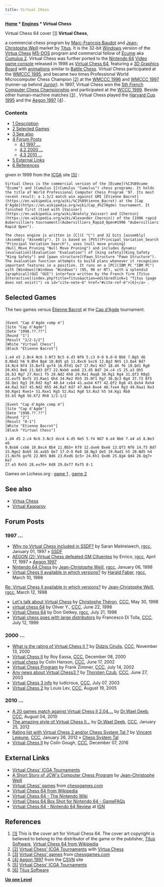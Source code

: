 ```yaml
---
title: Virtual Chess
---
```

**[Home](Home "Home") \* [Engines](Engines "Engines") \* Virtual Chess**



 [](https://en.wikipedia.org/wiki/File:Virtual_chess64.jpg) Virtual Chess 64 cover <a id="cite-note-1" href="#cite-ref-1">[1]</a> 
**Virtual Chess**,  

a commercial chess program by [Marc-François Baudot](Marc-Fran%C3%A7ois_Baudot "Marc-François Baudot") and [Jean-Christophe Weill](Jean-Christophe_Weill "Jean-Christophe Weill") market by [Titus](index.php?title=Titus&action=edit&redlink=1 "Titus (page does not exist)"). It is the 32-bit [Windows](Windows "Windows") version of the [Virtua Chess](Virtua_Chess "Virtua Chess") [MS-DOS](MS-DOS "MS-DOS") program and commercial fellow of [Écume](%C3%89cume "Écume") aka [Cumulus 2](Cumulus "Cumulus").
Virtual Chess was further ported to the [Nintendo 64](https://en.wikipedia.org/wiki/Nintendo_64) [Video game console](https://en.wikipedia.org/wiki/Video_game_console) released in 1998 as [Virtual Chess 64](https://en.wikipedia.org/wiki/Virtual_Chess_64), featuring a [3D Graphics Board](3D_Graphics_Board "3D Graphics Board") with [animations](https://en.wikipedia.org/wiki/Computer_animation) similar to [Battle Chess](Battle_Chess "Battle Chess"). 
Virtual Chess participated at the [WMCCC 1995](WMCCC_1995 "WMCCC 1995"), and became two times Professional World Microcomputer Chess Champion <a id="cite-note-2" href="#cite-ref-2">[2]</a> at the [WMCCC 1996](WMCCC_1996 "WMCCC 1996") and [WMCCC 1997](WMCCC_1997 "WMCCC 1997") (runner-up behind [Junior](Junior "Junior")). In 1997, Virtual Chess won the [5th French Computer Chess Championship](FCCC_1997 "FCCC 1997") and participated at the [WCCC 1999](WCCC_1999 "WCCC 1999"). Beside other human-machine matches <a id="cite-note-3" href="#cite-ref-3">[3]</a> , Virtual Chess played the [Harvard Cup 1995](Harvard_Cup_1995 "Harvard Cup 1995") and the [Aegon 1997](Aegon_1997 "Aegon 1997") <a id="cite-note-4" href="#cite-ref-4">[4]</a> . 



### Contents


* [1 Description](#description)
* [2 Selected Games](#selected-games)
* [3 See also](#see-also)
* [4 Forum Posts](#forum-posts)
	+ [4.1 1997 ...](#1997-...)
	+ [4.2 2000 ...](#2000-...)
	+ [4.3 2010 ...](#2010-...)
* [5 External Links](#external-links)
* [6 References](#references)






given in 1999 from the [ICGA](ICGA "ICGA") site <a id="cite-note-5" href="#cite-ref-5">[5]</a> :




```
Virtual Chess is the commercial version of the [Écume](%C3%89cume "Écume") and [Cumulus 2](Cumulus "Cumulus") chess programs. It holds the title of World Professional Computer Chess Program '97. Its most recent result: a 1.5/2 match win against GMI [Étienne Bacrot](https://en.wikipedia.org/wiki/%C3%89tienne_Bacrot) at the [Cap d'Agde](https://en.wikipedia.org/wiki/Cap_d%27Agde) tournament. It finished first (tied with [Vaisser](https://en.wikipedia.org/wiki/Anatoly_Vaisser) and [Chernin](https://en.wikipedia.org/wiki/Alexander_Chernin)) of the [1996 rapid Aubervilliers tournament](Aubervilliers_Rapid_Open#1996 "Aubervilliers Rapid Open").

```


```
The chess engine is written in [C](C "C") and 32 bits [assembly](Assembly "Assembly"). It is based on [PVS](Principal_Variation_Search "Principal Variation Search"), uses [null move pruning](Null_Move_Pruning "Null Move Pruning") and includes dynamic [evaluation](Evaluation "Evaluation") of [king safety](King_Safety "King Safety") and [pawn structure](Pawn_Structure "Pawn Structure"). The evaluation function attempts to build plans whenever it recognizes important features in a position. It runs on a [PC](IBM_PC "IBM PC") with [Windows](Windows "Windows") (95, 98 or NT), with a splendid [graphical](GUI "GUI") interface written by the French firm [Titus Interactive](index.php?title=Titus&action=edit&redlink=1 "Titus (page does not exist)") <a id="cite-note-6" href="#cite-ref-6">[6]</a> . 

```

## Selected Games


The two games versus [Étienne Bacrot](https://en.wikipedia.org/wiki/%C3%89tienne_Bacrot) at the [Cap d'Agde](https://en.wikipedia.org/wiki/Cap_d%27Agde) tournament.




```

[Event "Cap d'Agde comp m"]
[Site "Cap d'Agde"]
[Date "1998.??.??"]
[Round "1"]
[Result "1/2-1/2"]
[White "Virtual Chess"]
[Black "Étienne Bacrot"]

1.e4 e5 2.Bc4 Nc6 3.Nf3 Bc5 4.d3 Nf6 5.c3 O-O 6.O-O Bb6 7.Bg5 d6
8.Nbd2 h6 9.Bh4 Bg4 10.Bd5 g5 11.Bxc6 bxc6 12.Bg3 Nh5 13.Qa4 Bd7
14.Nc4 Nf4 15.Bxf4 gxf4 16.Rfd1 Qe7 17.Re1 Kh7 18.d4 f6 19.Qd1 Rg8
20.Kh1 Be6 21.Qd3 Qf7 22.Nxb6 axb6 23.d5 Bd7 24.c4 c5 25.a3 Qh5
26.b3 Rg7 27.Rec1 f5 28.Nd2 Kh8 29.Re1 Rag8 30.Rg1 Rg4 31.Qf3 R8g5
32.exf5 Bxf5 33.Rae1 Qh4 34.Re2 Rh5 35.Nf1 Rg7 36.Qc3 Bg4 37.f3 Bf5
38.Qe1 Rg3 39.Rd2 Kg7 40.b4 cxb4 41.axb4 Kf7 42.Qf2 Rg8 43.Qxh4 Rxh4
44.Ra2 Ke7 45.Nd2 Rh5 46.Ra7 Kd7 47.Ne4 Bxe4 48.fxe4 Rg3 49.Raa1 Re3
50.Rge1 Rxe1+ 51.Rxe1 Rg5 52.Ra1 Rg8 53.Ra3 h5 54.Kg1 Rb8
55.b5 Rg8 56.Kf2 Rh8 1/2-1/2

[Event "Cap d'Agde comp m"]
[Site "Cap d'Agde"]
[Date "1998.??.??"]
[Round "2"]
[Result "0-1"]
[White "Étienne Bacrot"]
[Black "Virtual Chess"]

1.d4 d5 2.c4 Nc6 3.Nc3 dxc4 4.d5 Ne5 5.f4 Nd7 6.e4 Nb6 7.a4 a5 8.Be3 e6
9.Bxb6 cxb6 10.Bxc4 Bb4 11.Bb5+ Kf8 12.dxe6 Bxe6 13.Qf3 Nf6 14.f5 Bd7
15.Nge2 Bxb5 16.axb5 Qe7 17.O-O Re8 18.Ng3 Qe5 19.Rad1 h5 20.Nd5 h4
21.Nxf6 gxf6 22.Nh5 Bd6 23.Rxd6 Qc5+ 24.Kh1 Qxd6 25.Qg4 Qd4 26.Qg7+ Ke7
27.e5 Rxh5 28.exf6+ Kd8 29.Qxf7 Rxf5 0-1

```

Games on Lichess.org : [game 1](https://fr.lichess.org/fRtgbyuB) , [game 2](https://fr.lichess.org/qjfFJLPj)



## See also


* [Virtua Chess](Virtua_Chess "Virtua Chess")
* [Virtual Kasparov](Virtual_Kasparov "Virtual Kasparov")


## Forum Posts


### 1997 ...


* [Why no Virtual Chess included in SSDF?](https://groups.google.com/d/msg/rec.games.chess.computer/azA2sPMuZ08/GxdwWhA37hAJ) by Saran Maitreiwech, [rgcc](Computer_Chess_Forums "Computer Chess Forums"), January 01, 1997 » [SSDF](SSDF "SSDF")
* [AEGON (2): Virtual Chess defeated GM Cifuentes](https://groups.google.com/d/msg/rec.games.chess.computer/-x8jh40DsoY/WaikvfwMfKsJ) by Enrico, [rgcc](Computer_Chess_Forums "Computer Chess Forums"), April 17, 1997 » [Aegon 1997](Aegon_1997 "Aegon 1997")
* [Nintendo 64 Chess](https://groups.google.com/d/msg/rec.games.chess.computer/UR_Q5Wfm8u0/K6Vs6X7XIKYJ) by [Jean-Christophe Weill](Jean-Christophe_Weill "Jean-Christophe Weill"), [rgcc](Computer_Chess_Forums "Computer Chess Forums"), January 06, 1998
* [Virtual Chess II available in which versions?](https://groups.google.com/d/msg/rec.games.chess.computer/B9VvpZvmGHU/Fsk8JkvZec0J) by [Harald Faber](index.php?title=Harald_Faber&action=edit&redlink=1 "Harald Faber (page does not exist)"), [rgcc](Computer_Chess_Forums "Computer Chess Forums"), March 10, 1998


 [Re: Virtual Chess II available in which versions?](https://groups.google.com/d/msg/rec.games.chess.computer/B9VvpZvmGHU/qg6ZafUJZ88J) by [Jean-Christophe Weill](Jean-Christophe_Weill "Jean-Christophe Weill"), [rgcc](Computer_Chess_Forums "Computer Chess Forums"), March 12, 1998
* [Let's talk about Virtual Chess](https://www.stmintz.com/ccc/index.php?id=19551) by [Christophe Théron](Christophe_Th%C3%A9ron "Christophe Théron"), [CCC](CCC "CCC"), May 30, 1998
* [virtual chess 64](https://www.stmintz.com/ccc/index.php?id=21105) by Oliver Y., [CCC](CCC "CCC"), June 22, 1998
* [Virtual Chess 64](https://groups.google.com/d/msg/rec.games.chess.computer/QCMe2a7kN6E/yM1Rr82m0MkJ) by Don Getkey, [rgcc](Computer_Chess_Forums "Computer Chess Forums"), July 21, 1998
* [Virtual chess goes with large distributors](https://www.stmintz.com/ccc/index.php?id=60120) by Francesco Di Tolla, [CCC](CCC "CCC"), July 12, 1999


### 2000 ...


* [What is the rating of Virtual Chess II ?](https://www.stmintz.com/ccc/index.php?id=138229) by [Didzis Cirulis](index.php?title=Didzis_Cirulis&action=edit&redlink=1 "Didzis Cirulis (page does not exist)"), [CCC](CCC "CCC"), November 13, 2000
* [Virtual Chess II](https://www.stmintz.com/ccc/index.php?id=143726) by Roy Eassa, [CCC](CCC "CCC"), December 08, 2000
* [virtual chess](https://www.stmintz.com/ccc/index.php?id=235867) by Colin Hanson, [CCC](CCC "CCC"), June 17, 2002
* [Virtual Chess Program](https://www.stmintz.com/ccc/index.php?id=240471) by Frank Zimmer, [CCC](CCC "CCC"), July 14, 2002
* [Any news about Virtual Chess3 ?](https://www.stmintz.com/ccc/index.php?id=303307) by [Thorsten Czub](Thorsten_Czub "Thorsten Czub"), [CCC](CCC "CCC"), June 27, 2003
* [Virtual Chess 3 info](https://www.stmintz.com/ccc/index.php?id=305178) by ludicrous, [CCC](CCC "CCC"), July 07, 2003
* [Virtual Chess 2](https://www.stmintz.com/ccc/index.php?id=443144) by Louis Lev, [CCC](CCC "CCC"), August 19, 2005


### 2010 ...


* [A 20 games match against Virtual Chess II 2.04....](http://www.talkchess.com/forum/viewtopic.php?t=35689) by [Dr.Wael Deeb](index.php?title=Dr.Wael_Deeb&action=edit&redlink=1 "Dr.Wael Deeb (page does not exist)"), [CCC](CCC "CCC"), August 04, 2010
* [The amazing style of Virtual Chess II...](http://www.talkchess.com/forum/viewtopic.php?t=42164) by [Dr.Wael Deeb](index.php?title=Dr.Wael_Deeb&action=edit&redlink=1 "Dr.Wael Deeb (page does not exist)"), [CCC](CCC "CCC"), January 25, 2012
* [Rating list with Virtual Chess 2 and/or Chess System Tal ?](http://www.talkchess.com/forum/viewtopic.php?t=42174) by [Vincent Lejeune](index.php?title=Vincent_Lejeune&action=edit&redlink=1 "Vincent Lejeune (page does not exist)"), [CCC](CCC "CCC"), January 26, 2012 » [Chess System Tal](Chess_System_Tal "Chess System Tal")
* [Virtual Chess II](http://www.talkchess.com/forum/viewtopic.php?t=62413) by Colin Gough, [CCC](CCC "CCC"), December 07, 2016


## External Links


* [Virtual Chess' ICGA Tournaments](https://www.game-ai-forum.org/icga-tournaments/program.php?id=13)
* [A Short Story of JCW's Computer Chess Program](http://recherche.enac.fr/~weill/chess.html) by [Jean-Christophe Weill](Jean-Christophe_Weill "Jean-Christophe Weill")
* [Virtual Chess' games](http://www.chessgames.com/perl/chessplayer?pid=18918) from [chessgames.com](http://www.chessgames.com/index.html)
* [Virtual Chess 64 from Wikipedia](https://en.wikipedia.org/wiki/Virtual_Chess_64)
* [Virtual Chess 64 - The Nintendo Wiki](http://nintendo.wikia.com/wiki/Virtual_Chess_64)
 * [Virtual Chess 64 Box Shot for Nintendo 64 - GameFAQs](http://www.gamefaqs.com/n64/199208-virtual-chess-64/images/box-28084) 
* [Virtual Chess 64 - Nintendo 64 Review](http://ign64.ign.com/articles/152/152317p1.html) at [IGN](https://en.wikipedia.org/wiki/IGN)


## References


1. <a id="cite-ref-1" href="#cite-note-1">[1]</a> This is the cover art for Virtual Chess 64. The cover art copyright is believed to belong to the distributor of the game or the publisher, [Titus Software](index.php?title=Titus&action=edit&redlink=1 "Titus (page does not exist)"), [Virtual Chess 64 from Wikipedia](https://en.wikipedia.org/wiki/Virtual_Chess_64)
2. <a id="cite-ref-2" href="#cite-note-2">[2]</a> [Virtual Chess' ICGA Tournaments](https://www.game-ai-forum.org/icga-tournaments/program.php?id=13) with [Virtua Chess](Virtua_Chess "Virtua Chess")
3. <a id="cite-ref-3" href="#cite-note-3">[3]</a> [Virtual Chess' games](http://www.chessgames.com/perl/ezsearch.pl?search=Virtual+Chess) from [chessgames.com](http://www.chessgames.com/index.html)
4. <a id="cite-ref-4" href="#cite-note-4">[4]</a> [Aegon 1997](http://www.csvn.nl/index.php?option=com_content&task=view&id=123&Itemid=50) from the [CSVN](CSVN "CSVN") site
5. <a id="cite-ref-5" href="#cite-note-5">[5]</a> [Virtual Chess' ICGA Tournaments](https://www.game-ai-forum.org/icga-tournaments/program.php?id=13)
6. <a id="cite-ref-6" href="#cite-note-6">[6]</a> [Titus Software](https://en.wikipedia.org/wiki/Titus_Software)

**[Up one Level](Engines "Engines")**







 
